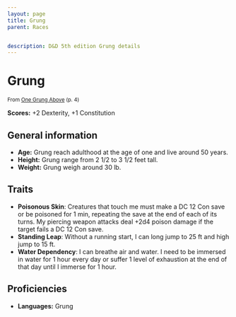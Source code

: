 ```yaml
---
layout: page
title: Grung
parent: Races


description: D&D 5th edition Grung details
---
```


# Grung

<small>From <a target="_blank" href="https://www.dmsguild.com/product/223738/">One Grung Above</a> (p. 4)</small>

**Scores:** +2 Dexterity, +1 Constitution

## General information

- **Age:** Grung reach adulthood at the age of one and live around 50 years.
- **Height:** Grung range from 2 1/2 to 3 1/2 feet tall.
- **Weight:** Grung weigh around 30 lb.

## Traits

- **Poisonous Skin**: Creatures that touch me must make a DC 12 Con save or be poisoned for 1 min, repeating the save at the end of each of its turns. My piercing weapon attacks deal +2d4 poison damage if the target fails a DC 12 Con save.
- **Standing Leap**: Without a running start, I can long jump to 25 ft and high jump to 15 ft.
- **Water Dependency**: I can breathe air and water. I need to be immersed in water for 1 hour every day or suffer 1 level of exhaustion at the end of that day until I immerse for 1 hour.

## Proficiencies

- **Languages:** Grung